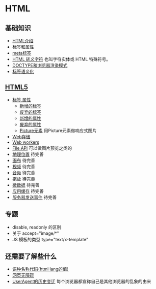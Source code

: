 # HTML
## 基础知识
* [HTML介绍](intro.md)
* [标签和属性](tag-and-attr.md)
* [meta标签](meta.md)
* [HTML 转义字符](entities.md) 也叫字符实体或 HTML 特殊符号。
* [DOCTYPE和浏览器渲染模式](quirks-mode-and-standards-mode.md)
* [标签语义化](semantic.md)

## [HTML5](html5/)
* [标签,属性](html5/elements-and-attrs)
    * [新增的标签](html5/elements-and-attrs/new-elements.md)
    * [废弃的标签](html5/elements-and-attrs/removed-elements.md)
    * [新增的属性](html5/elements-and-attrs/new-attrs.md)
    * [废弃的属性](html5/elements-and-attrs/removed-attrs.md)
    * [Picture元素](html5/picture) 用Picture元素做响应式图片
* [Web存储](html5/web-storage)
* [Web workers](html5/web-workers)
* [File API](html5/file-api) 可以做图片预览之类的
* [地理位置](html5/geoloaction) 待完善
* [画布](html5/canvas) 待完善
* [视频](html5/video) 待完善
* [音频](html5/audio) 待完善
* [拖放](html5/drag-and-drop) 待完善
* [微数据](html5/microdata) 待完善
* [应用缓存](html5/offline-web-applications) 待完善
* [服务器发送事件](html5/server-send-events) 待完善

## 专题
* disable, readonly 的区别
* 关于 accept="image/*"
* JS 模板的类型 type="text/x-template"

## 还需要了解些什么
* [语种名称代码(html lang的值)](http://www.ruanyifeng.com/blog/2008/02/codes_for_language_names.html)
* [网页无障碍](accessibility.md)
* [UserAgent的历史变迁](http://article.yeeyan.org/view/heart5/19211) 每个浏览器都宣称自己是其他浏览器的乱象的由来
